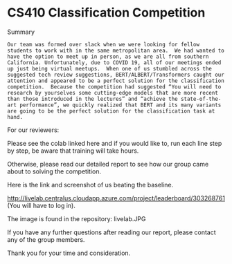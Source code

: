 # CS410 Classification Competition

Summary

	Our team was formed over slack when we were looking for fellow students to work with in the same metropolitan area.  We had wanted to have the option to meet up in person, as we are all from southern California. Unfortunately, due to COVID 19, all of our meetings ended up just being virtual meetups.  When one of us stumbled across the suggested tech review suggestions, BERT/ALBERT/Transformers caught our attention and appeared to be a perfect solution for the classification competition.  Because the competition had suggested “You will need to research by yourselves some cutting-edge models that are more recent than those introduced in the lectures” and “achieve the state-of-the-art performance”, we quickly realized that BERT and its many variants are going to be the perfect solution for the classification task at hand.
  
For our reviewers:

Please see the colab linked here and if you would like to, run each line step by step, be aware that training will take hours. 

Otherwise, please read our detailed report to see how our group came about to solving the competition.

Here is the link and screenshot of us beating the baseline.

http://livelab.centralus.cloudapp.azure.com/project/leaderboard/303268761
(You will have to log in).

The image is found in the repository: livelab.JPG

If you have any further questions after reading our report, please contact any of the group members.

Thank you for your time and consideration.




